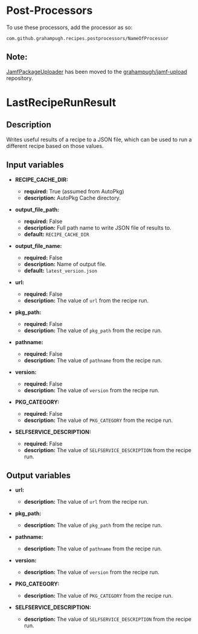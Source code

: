 # Post-Processors

To use these processors, add the processor as so:

    com.github.grahampugh.recipes.postprocessors/NameOfProcessor

## Note:

[JamfPackageUploader](https://github.com/grahampugh/jamf-upload/blob/master/Processors/JamfPackageUploader.py) has been moved to the [grahampugh/jamf-upload](https://github.com/grahampugh/jamf-upload) repository.

# LastRecipeRunResult

## Description

Writes useful results of a recipe to a JSON file, which can be used to run a different recipe based on those values.

## Input variables

- **RECIPE_CACHE_DIR:**

  - **required:** True (assumed from AutoPkg)
  - **description:** AutoPkg Cache directory.

- **output_file_path:**

  - **required:** False
  - **description:** Full path name to write JSON file of results to.
  - **default:** `RECIPE_CACHE_DIR`

- **output_file_name:**

  - **required:** False
  - **description:** Name of output file.
  - **default:** `latest_version.json`

- **url:**

  - **required:** False
  - **description:** The value of `url` from the recipe run.

- **pkg_path:**

  - **required:** False
  - **description:** The value of `pkg_path` from the recipe run.

- **pathname:**

  - **required:** False
  - **description:** The value of `pathname` from the recipe run.

- **version:**

  - **required:** False
  - **description:** The value of `version` from the recipe run.

- **PKG_CATEGORY:**

  - **required:** False
  - **description:** The value of `PKG_CATEGORY` from the recipe run.

- **SELFSERVICE_DESCRIPTION:**

  - **required:** False
  - **description:** The value of `SELFSERVICE_DESCRIPTION` from the recipe run.

## Output variables

- **url:**

  - **description:** The value of `url` from the recipe run.

- **pkg_path:**

  - **description:** The value of `pkg_path` from the recipe run.

- **pathname:**

  - **description:** The value of `pathname` from the recipe run.

- **version:**

  - **description:** The value of `version` from the recipe run.

- **PKG_CATEGORY:**

  - **description:** The value of `PKG_CATEGORY` from the recipe run.

- **SELFSERVICE_DESCRIPTION:**
  - **description:** The value of `SELFSERVICE_DESCRIPTION` from the recipe run.
